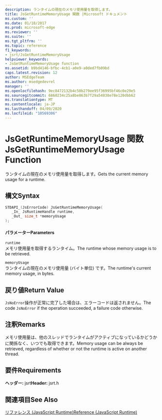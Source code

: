 ```yaml
---
description: ランタイムの現在のメモリ使用量を取得します。
title: JsGetRuntimeMemoryUsage 関数 |Microsoft ドキュメント
ms.custom: ''
ms.date: 01/18/2017
ms.prod: microsoft-edge
ms.reviewer: ''
ms.suite: ''
ms.tgt_pltfrm: ''
ms.topic: reference
f1_keywords:
- jsrt/JsGetRuntimeMemoryUsage
helpviewer_keywords:
- JsGetRuntimeMemoryUsage function
ms.assetid: b9bd4146-bfbc-4cb1-a0e9-a0ded7fb09bd
caps.latest.revision: 12
author: MSEdgeTeam
ms.author: msedgedevrel
manager: ''
ms.openlocfilehash: 9ec8472132b4c50b279ee95f36995bf46c0e29e5
ms.sourcegitcommit: 6860234c25a8be863b7f29a54838e78e120dbb62
ms.translationtype: MT
ms.contentlocale: ja-JP
ms.lasthandoff: 04/09/2020
ms.locfileid: "10569306"
---
```

# <span data-ttu-id="a69e2-103">JsGetRuntimeMemoryUsage 関数</span><span class="sxs-lookup"><span data-stu-id="a69e2-103">JsGetRuntimeMemoryUsage Function</span></span>
<span data-ttu-id="a69e2-104">ランタイムの現在のメモリ使用量を取得します。</span><span class="sxs-lookup"><span data-stu-id="a69e2-104">Gets the current memory usage for a runtime.</span></span>  
  
## <span data-ttu-id="a69e2-105">構文</span><span class="sxs-lookup"><span data-stu-id="a69e2-105">Syntax</span></span>  
  
```cpp  
STDAPI_(JsErrorCode) JsGetRuntimeMemoryUsage(  
   _In_ JsRuntimeHandle runtime,  
   _Out_ size_t *memoryUsage  
);  
```  
  
#### <span data-ttu-id="a69e2-106">パラメーター</span><span class="sxs-lookup"><span data-stu-id="a69e2-106">Parameters</span></span>  
 `runtime`  
 <span data-ttu-id="a69e2-107">メモリ使用量を取得するランタイム。</span><span class="sxs-lookup"><span data-stu-id="a69e2-107">The runtime whose memory usage is to be retrieved.</span></span>  
  
 `memoryUsage`  
 <span data-ttu-id="a69e2-108">ランタイムの現在のメモリ使用量 (バイト単位) です。</span><span class="sxs-lookup"><span data-stu-id="a69e2-108">The runtime's current memory usage, in bytes.</span></span>  
  
## <span data-ttu-id="a69e2-109">戻り値</span><span class="sxs-lookup"><span data-stu-id="a69e2-109">Return Value</span></span>  
 <span data-ttu-id="a69e2-110">`JsNoError`操作が正常に完了した場合は、エラーコードは返されません。</span><span class="sxs-lookup"><span data-stu-id="a69e2-110">The code `JsNoError` if the operation succeeded, a failure code otherwise.</span></span>  
  
## <span data-ttu-id="a69e2-111">注釈</span><span class="sxs-lookup"><span data-stu-id="a69e2-111">Remarks</span></span>  
 <span data-ttu-id="a69e2-112">メモリ使用量は、他のスレッドでランタイムがアクティブになっているかどうかに関係なく、いつでも取得できます。</span><span class="sxs-lookup"><span data-stu-id="a69e2-112">Memory usage can be always be retrieved, regardless of whether or not the runtime is active on another thread.</span></span>  
  
## <span data-ttu-id="a69e2-113">要件</span><span class="sxs-lookup"><span data-stu-id="a69e2-113">Requirements</span></span>  
 <span data-ttu-id="a69e2-114">**ヘッダー:** jsrt</span><span class="sxs-lookup"><span data-stu-id="a69e2-114">**Header:** jsrt.h</span></span>  
  
## <span data-ttu-id="a69e2-115">関連項目</span><span class="sxs-lookup"><span data-stu-id="a69e2-115">See Also</span></span>  
 [<span data-ttu-id="a69e2-116">リファレンス (JavaScript Runtime)</span><span class="sxs-lookup"><span data-stu-id="a69e2-116">Reference (JavaScript Runtime)</span></span>](../chakra-hosting/reference-javascript-runtime.md)